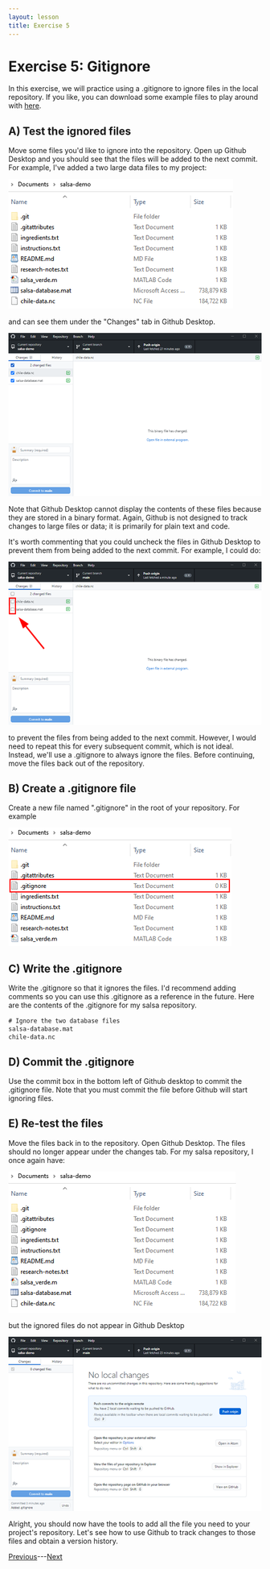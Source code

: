 ```yaml
---
layout: lesson
title: Exercise 5
---
```


# Exercise 5: Gitignore

In this exercise, we will practice using a .gitignore to ignore files in the local repository. If you like, you can download some example files to play around with <a href="..\ignore.zip" download>here</a>.

## A) Test the ignored files

Move some files you'd like to ignore into the repository. Open up Github Desktop and you should see that the files will be added to the next commit. For example, I've added a two large data files to my project:

![A file browser shows the addition of two data files: 1. salsa-database.mat, and 2. chile-data.nc.](..\assets\images\E5\repo-contents-ignore.png)

and can see them under the "Changes" tab in Github Desktop.

![Github desktop lists the two new files under the changes tab.](..\assets\images\E5\ignore-1.png)

Note that Github Desktop cannot display the contents of these files because they are stored in a binary format. Again, Github is not designed to track changes to large files or data; it is primarily for plain text and code.

It's worth commenting that you could uncheck the files in Github Desktop to prevent them from being added to the next commit. For example, I could do:

![The check boxes beside salsa-database.mat and chile-data.nc in the Changes tab have been unchecked.](..\assets\images\E5\uncheck-ignore.png)

to prevent the files from being added to the next commit. However, I would need to repeat this for every subsequent commit, which is not ideal. Instead, we'll use a .gitignore to always ignore the files. Before continuing, move the files back out of the repository.

## B) Create a .gitignore file

Create a new file named ".gitignore" in the root of your repository. For example

![A file browser for the salsa repository now has a file named .gitignore.](..\assets\images\E5\new-ignore.png)

## C) Write the .gitignore

Write the .gitignore so that it ignores the files. I'd recommend adding comments so you can use this .gitignore as a reference in the future. Here are the contents of the .gitignore for my salsa repository.

```
# Ignore the two database files
salsa-database.mat
chile-data.nc
```

## D) Commit the .gitignore

Use the commit box in the bottom left of Github desktop to commit the .gitignore file. Note that you must commit the file before Github will start ignoring files.

## E) Re-test the files

Move the files back in to the repository. Open Github Desktop. The files should no longer appear under the changes tab. For my salsa repository, I once again have:

![A file browser for the salsa repository now has a file named .gitignore as well as the two data files.](..\assets\images\E5\repo-contents-ignore2.png)

but the ignored files do not appear in Github Desktop

![Github Desktop does not acknowledge the addition of the data files to the salsa repository.](..\assets\images\E5\ignored.png)

Alright, you should now have the tools to add all the file you need to your project's repository. Let's see how to use Github to track changes to those files and obtain a version history.

[Previous](05-gitignore)---[Next](exercise-6)
